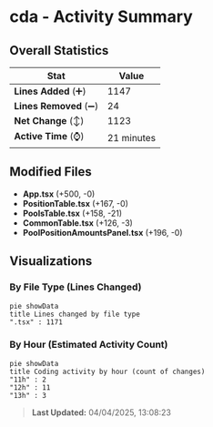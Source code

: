 # cda - Activity Summary 

## Overall Statistics

| Stat                   | Value                                                             |
| ---------------------- | ----------------------------------------------------------------- |
| **Lines Added** (➕)   | 1147                                          |
| **Lines Removed** (➖) | 24                                        |
| **Net Change** (↕)    | 1123                |
| **Active Time** (⌚)   | 21 minutes |


## Modified Files
- **App.tsx** (+500, -0)
- **PositionTable.tsx** (+167, -0)
- **PoolsTable.tsx** (+158, -21)
- **CommonTable.tsx** (+126, -3)
- **PoolPositionAmountsPanel.tsx** (+196, -0)

## Visualizations

### By File Type (Lines Changed)

```mermaid
pie showData
title Lines changed by file type
".tsx" : 1171
```

### By Hour (Estimated Activity Count)

```mermaid
pie showData
title Coding activity by hour (count of changes)
"11h" : 2
"12h" : 11
"13h" : 3
```


> **Last Updated:** 04/04/2025, 13:08:23